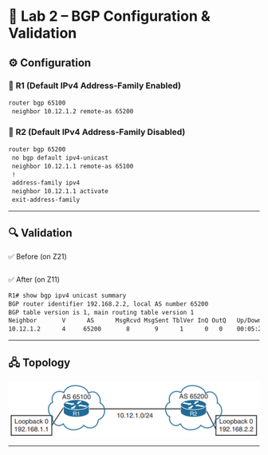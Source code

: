 # 🔹 Lab 2 – BGP Configuration & Validation
## ⚙️ Configuration
### 🔀 **R1** (Default IPv4 Address-Family Enabled)
```bash
router bgp 65100
 neighbor 10.12.1.2 remote-as 65200
```
### 🔀 **R2** (Default IPv4 Address-Family Disabled)

```bash
router bgp 65200
 no bgp default ipv4-unicast
 neighbor 10.12.1.1 remote-as 65100
 !
 address-family ipv4
 neighbor 10.12.1.1 activate
 exit-address-family
```

-----

## 🔍 Validation

✅ Before (on Z21)
```bash

```
✅ After (on Z11)
```bash
R1# show bgp ipv4 unicast summary
BGP router identifier 192.168.2.2, local AS number 65200
BGP table version is 1, main routing table version 1
Neighbor       V      AS      MsgRcvd MsgSent TblVer InQ OutQ   Up/Down    State/PfxRcd
10.12.1.2      4     65200       8       9      1      0   0    00:05:23        0
```

-----

## 🖧 Topology

![Lab 1 Topology](../Diagrams/basic.png)

-----
